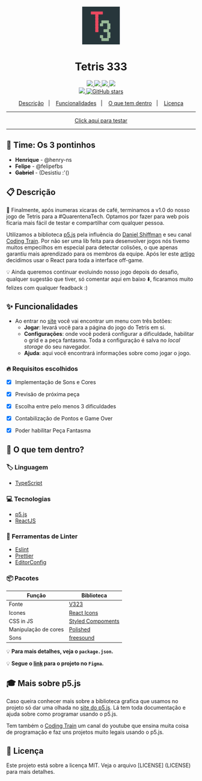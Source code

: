 <p align="center">
  <a href="https://tetris333.netlify.app/">
    <img alt="Logo" src="public/logo512.png" width="100" />
  </a>
</p>
<h1 align="center">
  Tetris 333
</h1>

<p align="center">
  <a href="https://github.com/henry-ns/desafio333/graphs/commit-activity" alt="Maintenance">
    <img src="https://img.shields.io/badge/Maintained%3F-yes-1EAE72.svg" />
  </a>

  <a href="https://tetris333.netlify.app/" alt="Website tetris333.netlify.app">
    <img src="https://img.shields.io/website-up-down-1EAE72-red/https/tetris333.netlify.app" />
  </a>

  <!-- License -->
  <a href="./LICENSE" alt="License: MIT">
    <img src="https://img.shields.io/badge/License-MIT-1EAE72.svg" />
  </a>

  <!-- codefactor -->
  <a href="https://www.codefactor.io/repository/github/henry-ns/desafio333" alt="CodeFactor">
    <img src="https://www.codefactor.io/repository/github/henry-ns/desafio333/badge" />
  </a>

  <br/>
  <!-- if your app is a website deployed on Netlify -->
  <a href="https://app.netlify.com/sites/tetris333/deploys" alt="Netlify Status">
    <img src="https://api.netlify.com/api/v1/badges/a8174029-82b6-416e-9a20-ba1fb2d2e3dd/deploy-status" />
  </a>
  <!-- Social -->
  <a href="https://github.com/henry-ns/desafio333/stargazers">
    <img alt="GitHub stars" src="https://img.shields.io/github/stars/henry-ns/desafio333?style=social">
  </a>
</p>

<!-- summary -->
<p align="center">
  <a href="#clipboard-descrição">Descrição</a>&nbsp;&nbsp;&nbsp;|&nbsp;&nbsp;&nbsp;
  <a href="#sparkles-funcionalidades">Funcionalidades</a>&nbsp;&nbsp;&nbsp;|&nbsp;&nbsp;&nbsp;
  <a href="#-o-que-tem-dentro">O que tem dentro</a>&nbsp;&nbsp;&nbsp;|&nbsp;&nbsp;&nbsp;
  <a href="#memo-licença">Licença</a>
</p>

---

<p align="center">
  <a href="https://tetris333.netlify.app/">Click aqui para testar</a>
</p>

---
## :construction_worker: Time: Os 3 pontinhos
- **Henrique** - @henry-ns
- **Felipe**  - @felipefbs
- **~~Gabriel~~** - (Desistiu :'()

## :clipboard: Descrição

:tada: Finalmente, após inumeras xicaras de café, terminamos a v1.0 do nosso jogo de Tetris para a #QuarentenaTech.  Optamos por fazer para web pois ficaria mais fácil de testar e compartilhar com qualquer pessoa.

Utilizamos a biblioteca [p5.js](https://p5js.org) pela influência do [Daniel Shiffman](https://github.com/shiffman) e seu canal [Coding Train](https://www.youtube.com/user/shiffman). Por não ser uma lib feita para desenvolver jogos nós tivemo muitos empecilhos em especial para detectar colisões, o que apenas garantiu mais aprendizado para os membros da equipe. Após ler este [artigo](https://dev.to/christiankastner/integrating-p5-js-with-react-i0d) decidimos usar o React para toda a interface off-game.

:bulb: Ainda queremos continuar evoluindo nosso jogo depois do desafio, qualquer sugestão que tiver, só comentar aqui em baixo :arrow_down:, ficaramos muito felizes com qualquer feadback :)

<!-- Nós pretendemos criar um site contendo diversos jogos arcades classicos. -->

## :sparkles: Funcionalidades

- Ao entrar no [site](https://tetris333.netlify.app/) você vai encontrar um menu com três botões:
  - **Jogar**: levará você para a página do jogo do Tetris em si.
  - **Configurações**: onde você poderá configurar a dificuldade, habilitar o grid e a peça fantasma. Toda a configuração é salva no _local storage_ do seu navegador.
  - **Ajuda**: aqui você encontrará informações sobre como jogar o jogo.

### :fire: Requisitos escolhidos

  - [x] Implementação de Sons e Cores
  - [x] Previsão de próxima peça
  - [x] Escolha entre pelo menos 3 dificuldades
  - [x] Contabilização de Pontos e Game Over
  - [x] Poder habilitar Peça Fantasma


## 🧐 O que tem dentro?

### :label: Linguagem
- [TypeScript](https://www.typescriptlang.org/)

### :computer: Tecnologias

- [p5.js](https://p5js.org)
- [ReactJS](https://reactjs.org/)

### :art: Ferramentas de Linter
- [Eslint](https://eslint.org/)
- [Prettier](https://prettier.io/)
- [EditorConfig](https://editorconfig.org/)

### :package:  Pacotes

| Função               | Biblioteca                                              |
| -------------------- | ------------------------------------------------------- |
| Fonte                | [V323](https://fonts.google.com/specimen/VT323)         |
| Icones               | [React Icons](https://react-icons.netlify.com/#/)       |
| CSS in JS            | [Styled Compoments](https://www.styled-components.com/) |
| Manipulação de cores | [Polished](https://polished.js.org/)                    |
| Sons                 | [freesound](https://freesound.org/)                     |

:bulb: **Para mais detalhes, veja o `package.json`.**

:bulb: **Segue o [link](https://www.figma.com/file/L3sSkpTpFBcSdmmk7mr7J1/tetris?node-id=0%3A1) para o projeto no `Figma`.**

## 🎓 Mais sobre p5.js

Caso queira conhecer mais sobre a biblioteca grafica que usamos no projeto só dar uma olhada no [site do p5.js](https://p5js.org). Lá tem toda documentação e ajuda sobre como programar usando o p5.js.

Tem também o [Coding Train](https://www.youtube.com/user/shiffman) um canal do youtube que ensina muita coisa de programação e faz uns projetos muito legais usando o p5.js.

## :memo: Licença

Este projeto está sobre a licença MIT. Veja o arquivo [LICENSE] (LICENSE) para mais detalhes.
